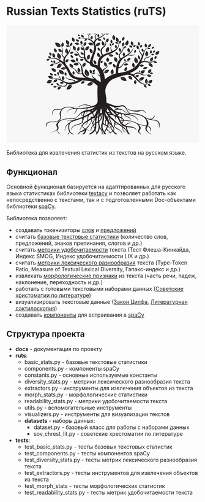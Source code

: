 # Russian Texts Statistics (ruTS)

![ruts](img/ruts.png)

Библиотека для извлечения статистик из текстов на русском языке.

## Функционал

Основной функционал базируется на адаптированных для русского языка статистиках библиотеки [textacy](https://github.com/chartbeat-labs/textacy) и позволяет работать как непосредственно с текстами, так и с подготовленными Doc-объектами библиотеки [spaCy](https://github.com/explosion/spaCy).

Библиотека позволяет:

*   создавать токенизиторы [слов](extractors/words.md) и [предложений](extractors/sentences.md)
*   считать [базовые текстовые статистики](stats/basic_stats.md) (количество слов, предложений, знаков препинания, слогов и др.)
*   считать [метрики удобочитаемости](stats/readability_stats.md) текста (Тест Флеша-Кинкайда, Индекс SMOG, Индекс удобочитаемости LIX и др.)
*   считать [метрики лексического разнообразия](stats/diversity_stats.md) текста (Type-Token Ratio, Measure of Textual Lexical Diversity, Гапакс-индекс и др.)
*   извлекать [морфологические признаки](stats/morph_stats.md) из текста (часть речи, падеж, наклонение, переходность и др.)
*   работать с готовыми текстовыми наборами данных ([Советские христоматии по литературе](datasets/sovchlit.md))
*   визуализировать текстовые данные ([Закон Ципфа](visualizers/zipf.md), [Литературная дактилоскопия](visualizers/fingerprinting.md))
*   создавать [компоненты](components.md) для встраивания в [spaCy](https://github.com/explosion/spaCy)

## Структура проекта

*   **docs** - документация по проекту
*   **ruts**:
    *   basic_stats.py - базовые текстовые статистики
    *   components.py - компоненты spaCy
    *   constants.py - основные используемые константы
    *   diversity_stats.py - метрики лексического разнообразия текста
    *   extractors.py - инструменты для извлечения объектов из текста
    *   morph_stats.py - морфологические статистики
    *   readability_stats.py - метрики удобочитаемости текста
    *   utils.py - вспомогательные инструменты
    *   visualizers.py - инструменты для визуализации текстов
    *   **datasets** - наборы данных:
        *   dataset.py - базовый класс для работы с наборами данных
        *   sov_chrest_lit.py - советские хрестоматии по литературе
*   **tests**:
    *   test_basic_stats.py - тесты базовых текстовых статистик
    *   test_components.py - тесты компонентов spaCy
    *   test_diversity_stats.py - тесты метрик лексического разнообразия текста
    *   test_extractors.py - тесты инструментов для извлечения объектов из текста
    *   test_morph_stats - тесты морфологических статистик
    *   test_readability_stats.py - тесты метрик удобочитаемости текста